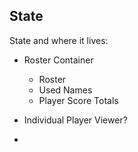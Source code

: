 ## State

State and where it lives:

- Roster Container
  - Roster
  - Used Names
  - Player Score Totals

- Individual Player Viewer?

- 